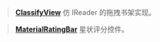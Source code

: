 > **[ClassifyView](https://github.com/AlphaBoom/ClassifyView)** 仿 IReader 的拖拽书架实现。

> **[MaterialRatingBar](https://github.com/DreaminginCodeZH/MaterialRatingBar)** 星状评分控件。
